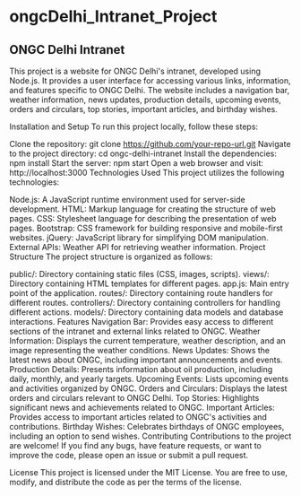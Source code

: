 # ongcDelhi_Intranet_Project
## ONGC Delhi Intranet
This project is a website for ONGC Delhi's intranet, developed using Node.js. It provides a user interface for accessing various links, information, and features specific to ONGC Delhi. The website includes a navigation bar, weather information, news updates, production details, upcoming events, orders and circulars, top stories, important articles, and birthday wishes.

Installation and Setup
To run this project locally, follow these steps:

Clone the repository: git clone https://github.com/your-repo-url.git
Navigate to the project directory: cd ongc-delhi-intranet
Install the dependencies: npm install
Start the server: npm start
Open a web browser and visit: http://localhost:3000
Technologies Used
This project utilizes the following technologies:

Node.js: A JavaScript runtime environment used for server-side development.
HTML: Markup language for creating the structure of web pages.
CSS: Stylesheet language for describing the presentation of web pages.
Bootstrap: CSS framework for building responsive and mobile-first websites.
jQuery: JavaScript library for simplifying DOM manipulation.
External APIs: Weather API for retrieving weather information.
Project Structure
The project structure is organized as follows:

public/: Directory containing static files (CSS, images, scripts).
views/: Directory containing HTML templates for different pages.
app.js: Main entry point of the application.
routes/: Directory containing route handlers for different routes.
controllers/: Directory containing controllers for handling different actions.
models/: Directory containing data models and database interactions.
Features
Navigation Bar: Provides easy access to different sections of the intranet and external links related to ONGC.
Weather Information: Displays the current temperature, weather description, and an image representing the weather conditions.
News Updates: Shows the latest news about ONGC, including important announcements and events.
Production Details: Presents information about oil production, including daily, monthly, and yearly targets.
Upcoming Events: Lists upcoming events and activities organized by ONGC.
Orders and Circulars: Displays the latest orders and circulars relevant to ONGC Delhi.
Top Stories: Highlights significant news and achievements related to ONGC.
Important Articles: Provides access to important articles related to ONGC's activities and contributions.
Birthday Wishes: Celebrates birthdays of ONGC employees, including an option to send wishes.
Contributing
Contributions to the project are welcome! If you find any bugs, have feature requests, or want to improve the code, please open an issue or submit a pull request.

License
This project is licensed under the MIT License. You are free to use, modify, and distribute the code as per the terms of the license.
